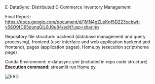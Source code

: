 E-DataSync: Distributed E-Commerce Inventory Management

Final Report: https://docs.google.com/document/d/1MN4gZLeKnf5DZ23ccbwf-y58O9fC65dungGIL8J9u84/edit?usp=sharing

Repository file structure:
backend (database management and query processing),
frontend (user interface and web application backend and frontend),
pages (application pages),
Home.py (execution script/home page)

Conda Environment: e-datasync.yml (included in repo code structure)
**Execution command**: streamlit run Home.py

![ERD](https://github.com/hjang8659/E-DataSync-Distributed-E-Commerce-Inventory-Management/assets/156507308/728b16f3-c5da-4007-b69c-d8f05fc48eed)
